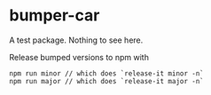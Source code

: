 # bumper-car
A test package. Nothing to see here.

Release bumped versions to npm with

```
npm run minor // which does `release-it minor -n`
npm run major // which does `release-it major -n`
```
